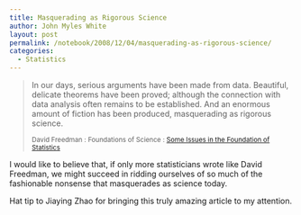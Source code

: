 ```yaml
---
title: Masquerading as Rigorous Science
author: John Myles White
layout: post
permalink: /notebook/2008/12/04/masquerading-as-rigorous-science/
categories:
  - Statistics
---
```


<blockquote>
<p>In our days, serious arguments have been made from data. Beautiful, delicate theorems have been proved; although the connection with data analysis often remains to be established. And an enormous amount of fiction has been produced, masquerading as rigorous science.</p>

<small>David Freedman : Foundations of Science : <a href="http://www.stat.berkeley.edu/~census/fos.pdf">Some Issues in the Foundation of Statistics</a></small>
</blockquote>

I would like to believe that, if only more statisticians wrote like David Freedman, we might succeed in ridding ourselves of so much of the fashionable nonsense that masquerades as science today.

Hat tip to Jiaying Zhao for bringing this truly amazing article to my attention.
